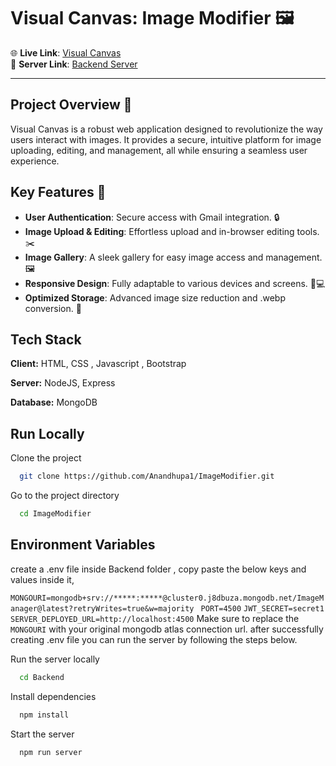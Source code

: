 # Visual Canvas: Image Modifier 🖼️

🌐 **Live Link**: [Visual Canvas](https://visual-canvas-image-modifier.vercel.app)  
🔗 **Server Link**: [Backend Server](https://lovely-cow-houndstooth.cyclic.app/)

---

## Project Overview 📝

Visual Canvas is a robust web application designed to revolutionize the way users interact with images. It provides a secure, intuitive platform for image uploading, editing, and management, all while ensuring a seamless user experience.

## Key Features 🌟

- **User Authentication**: Secure access with Gmail integration. 🔒
- **Image Upload & Editing**: Effortless upload and in-browser editing tools. ✂️
- **Image Gallery**: A sleek gallery for easy image access and management. 🖼️
- **Responsive Design**: Fully adaptable to various devices and screens. 📱💻
- **Optimized Storage**: Advanced image size reduction and .webp conversion. 💾


## Tech Stack

**Client:** HTML, CSS , Javascript , Bootstrap

**Server:** NodeJS, Express

**Database:** MongoDB


## Run Locally

Clone the project

```bash
  git clone https://github.com/Anandhupa1/ImageModifier.git
```

Go to the project directory

```bash
  cd ImageModifier
```

## Environment Variables

create a .env file inside Backend folder , copy paste the below keys and values inside it,

`MONGOURI=mongodb+srv://*****:*****@cluster0.j8dbuza.mongodb.net/ImageManager@latest?retryWrites=true&w=majority `
`PORT=4500`
`JWT_SECRET=secret1`
`SERVER_DEPLOYED_URL=http://localhost:4500`
Make sure to replace the `MONGOURI` with your original mongodb atlas connection url.
after successfully creating .env file you can run the server by following the steps below.

Run the server locally
```bash
  cd Backend
```

Install dependencies

```bash
  npm install
```

Start the server

```bash
  npm run server
```




